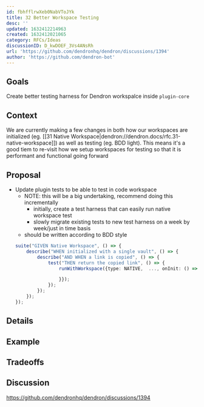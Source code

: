 ```yaml
---
id: fbhfflrwXeb0NabVToJYk
title: 32 Better Workspace Testing
desc: ''
updated: 1632412214963
created: 1632412021065
category: RFCs/Ideas
discussionID: D_kwDOEF_3Vs4ANsRh
url: 'https://github.com/dendronhq/dendron/discussions/1394'
author: 'https://github.com/dendron-bot'
---
```


## Goals

Create better testing harness for Dendron workspalce inside `plugin-core`

## Context

We are currently making a few changes in both how our workspaces are initialized (eg. [[31 Native Workspace|dendron://dendron.docs/rfc.31-native-workspace]]) as well as testing (eg. BDD light).
This means it's a good tiem to re-visit how we setup workspaces for testing so that it is performant and functional going forward

## Proposal

- Update plugin tests to be able to test in code workspace
    - NOTE: this will be a big undertaking, recommend doing this incrementally
        - initially, create a test harness that can easily run native workspace test
        - slowly migrate existing tests to new test harness on a week by week/just in time basis
    - should be written according to BDD style
    ```ts
    suite("GIVEN Native Workspace", () => {
        describe("WHEN initialized with a single vault", () => {
            describe("AND WHEN a link is copied", () => {
                test("THEN return the copied link", () => {
                    runWithWorkspace({type: NATIVE,  ..., onInit: () => {

                    }});
                });
            });
        });
    });
    ```


## Details

## Example

## Tradeoffs

## Discussion
<!-- Click the link and create new discussion -->
https://github.com/dendronhq/dendron/discussions/1394
